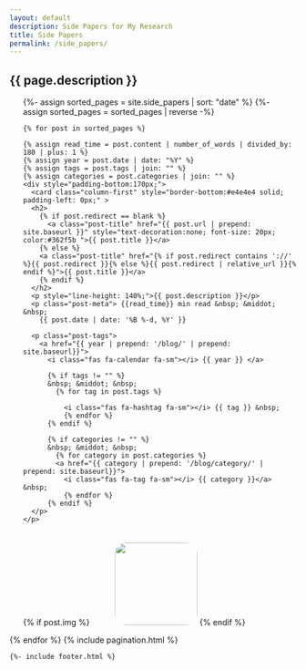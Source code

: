 ```yaml
---
layout: default
description: Side Papers for My Research
title: Side Papers
permalink: /side_papers/
---
```

<div class="post">
  <div class="header-bar">
    <h2>{{ page.description }}</h2>
  </div>
  <ul class="post-list">
    {%- assign sorted_pages = site.side_papers | sort: "date" %}
    {%- assign sorted_pages = sorted_pages | reverse -%} 

    {% for post in sorted_pages %}

    {% assign read_time = post.content | number_of_words | divided_by: 180 | plus: 1 %}
    {% assign year = post.date | date: "%Y" %}
    {% assign tags = post.tags | join: "" %}
    {% assign categories = post.categories | join: "" %}
    <div style="padding-bottom:170px;">
      <card class="column-first" style="border-bottom:#e4e4e4 solid; padding-left: 0px;" >
      <h2>
        {% if post.redirect == blank %}
          <a class="post-title" href="{{ post.url | prepend: site.baseurl }}" style="text-decoration:none; font-size: 20px; color:#362f5b ">{{ post.title }}</a>
        {% else %}
        <a class="post-title" href="{% if post.redirect contains '://' %}{{ post.redirect }}{% else %}{{ post.redirect | relative_url }}{% endif %}">{{ post.title }}</a>
        {% endif %}
      </h2>
      <p style="line-height: 140%;">{{ post.description }}</p>
      <p class="post-meta"> {{read_time}} min read &nbsp; &middot; &nbsp;
        {{ post.date | date: '%B %-d, %Y' }}
      
      <p class="post-tags">
        <a href="{{ year | prepend: '/blog/' | prepend: site.baseurl}}">
          <i class="fas fa-calendar fa-sm"></i> {{ year }} </a>

          {% if tags != "" %}
          &nbsp; &middot; &nbsp;
            {% for tag in post.tags %}
            
              <i class="fas fa-hashtag fa-sm"></i> {{ tag }} &nbsp;
              {% endfor %}
          {% endif %}

          {% if categories != "" %}
          &nbsp; &middot; &nbsp;
            {% for category in post.categories %}
            <a href="{{ category | prepend: '/blog/category/' | prepend: site.baseurl}}">
              <i class="fas fa-tag fa-sm"></i> {{ category }}</a> &nbsp;
              {% endfor %}
          {% endif %}
      </p>
    </p>
  </card>
      <card class="column-second">
      {% if post.img %}
          <img src="{{ post.img }}" width="145px" height="145px" style="margin-top:20px;margin-left:40px;border-radius: 20px;"> 
      {% endif %}
      </card>
  </div>
    {% endfor %}
  </ul>
  {% include pagination.html %}

    {%- include footer.html %}
</div>